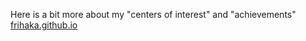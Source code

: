 Here is a bit more about my "centers of interest" and "achievements" [frihaka.github.io](https://frihaka.github.io/) 

